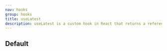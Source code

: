 ```yaml
---
nav: hooks
group: hooks
title: useLatest
description: useLatest is a custom hook in React that returns a reference to the latest value provided. It helps avoid capturing stale values in closures, making it useful for scenarios involving asynchronous operations or event handlers.
---
```


## Default

<code src="./demos/index.tsx" nopadding></code>
